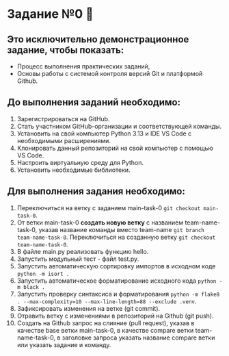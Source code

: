 # Задание №0 👋

## Это исключительно демонстрационное задание, чтобы показать:
- Процесс выполнения практических заданий,
- Основы работы с системой контроля версий Git и платформой Github.

## До выполнения заданий необходимо:
1. Зарегистрироваться на GitHub.
2. Стать участником GitHub-организации и соответствующей команды.
3. Установить на свой компьютер Python 3.13 и IDE VS Code с необходимыми расширениями.
4. Клонировать данный репозиторий на свой компьютер с помощью VS Code.
5. Настроить виртуальную среду для Python.
6. Установить необходимые библиотеки.

## Для выполнения задания необходимо:
1. Переключиться на ветку с заданием main-task-0 `git checkout main-task-0`.
2. От ветки main-task-0 **создать новую ветку** с названием team-name-task-0, указав название команды вместо team-name `git branch team-name-task-0`. Переключиться на созданную ветку `git checkout team-name-task-0`.
3. В файле main.py реализовать функцию hello.
4. Запустить модульный тест - файл test.py.
5. Запустить автоматическую сортировку импортов в исходном коде `python -m isort .`
6. Запустить автоматическое форматирование исходного кода `python -m black .`
7. Запустить проверку синтаксиса и форматирования `python -m flake8 . --max-complexity=10 --max-line-length=88 --exclude .venv`.
8. Зафиксировать изменения на ветке (git commit).
9. Отравить ветку с изменениями в репозиторий на Github (git push).
10. Создать на Github запрос на слияние (pull request), указав в качестве base ветки main-task-0, в качестве compare ветки team-name-task-0, в заголовке запроса указать название compare ветки или указать задание и команду.